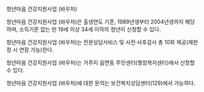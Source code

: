 청년마음 건강지원사업 (바우처)


청년마음 건강지원사업 (바우처)은 출생연도 기준, 1989년생부터 2004년생까지 해당하며, 소득기준 없는 만 19세 이상 34세 이하의 청년이 신청할 수 있다.


청년마음 건강지원사업 (바우처)는 전문상담서비스 및 사전·사후검사 총 10회 제공(재판정 시 연장 가능)한다.


청년마음 건강지원사업 (바우처)는 거주지 읍면동 주민센터(행정복지센터)에서 신청할 수 있다.


청년마음 건강지원사업 (바우처)에 대한 문의는 보건복지상담센터(129)에서 가능하다.